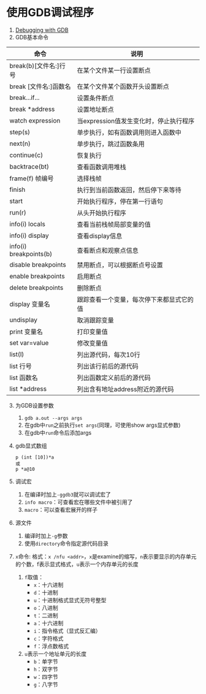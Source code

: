 # 使用GDB调试程序

1. [Debugging with GDB](https://sourceware.org/gdb/onlinedocs/gdb/index.html)
2. GDB基本命令

| 命令    | 说明    |
| --    |   --  |
|break(b)[文件名:]行号  | 在某个文件某一行设置断点   |
|break [文件名:]函数名   | 在某个文件某个函数开头设置断点   |
|break...if...   | 设置条件断点   |
|break *address   | 设置地址断点   |
|watch expression   | 当expression值发生变化时，停止执行程序   |
|step(s)   | 单步执行，如有函数调用则进入函数中   |
|next(n)   | 单步执行，跳过函数条用   |
|continue(c)   | 恢复执行   |
|backtrace(bt)   | 查看函数调用堆栈   |
|frame(f) 帧编号   | 选择栈帧   |
|finish   | 执行到当前函数返回，然后停下来等待   |
|start   | 开始执行程序，停在第一行语句  |
|run(r)   | 从头开始执行程序   |
|info(i) locals   | 查看当前栈帧局部变量的值   |
|info(i) display   | 查看display信息   |
|info(i) breakpoints(b)   | 查看断点和观察点信息   |
|disable breakpoints   | 禁用断点，可以根据断点号设置   |
|enable breakpoints   | 启用断点   |
|delete breakpoints   | 删除断点   |
|display 变量名   | 跟踪查看一个变量，每次停下来都显式它的值   |
|undisplay   | 取消跟踪变量   |
|print 变量名   | 打印变量值   |
|set var=value   | 修改变量值   |
|list(l)   | 列出源代码，每次10行   |
|list 行号   | 列出该行前后的源代码  |
|list 函数名   | 列出函数定义前后的源代码   |
|list *address   | 列出含有地址address附近的源代码   |

3. 为GDB设置参数
    1. `gdb a.out --args args`
    2. 在gdb中`run`之前执行`set args`(同理，可使用show args显式参数)
    3. 在gdb中`run`命令后添加args
4. gdb显式数组

    ```
    p (int [10])*a
    或
    p *a@10
    ```
5. 调试宏
    1. 在编译时加上`-ggdb3`就可以调试宏了
    2. `info macro`：可查看宏在哪些文件中被引用了
    3. `macro`：可以查看宏展开的样子
6. 源文件
    1. 编译时加上`-g`参数
    2. 使用`directory`命令指定源代码目录
7. `x`命令: 格式：`x /nfu <addr>`，`x`是examine的缩写，`n`表示要显示的内存单元的个数，f表示显式格式，`u`表示一个内存单元的长度
    1. `f`取值：
        * `x`：十六进制
        * `d`：十进制
        * `u`：十进制格式显式无符号整型
        * `o`：八进制
        * `t`：二进制
        * `a`：十六进制
        * `i`：指令格式（显式反汇编）
        * `c`：字符格式
        * `f`：浮点数格式
    2. `u`表示一个地址单元的长度
        * `b`：单字节
        * `h`：双字节
        * `w`：四字节
        * `g`：八字节
